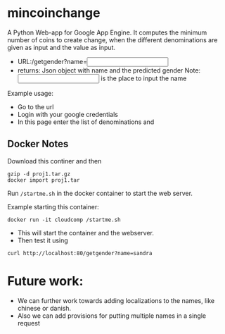 mincoinchange
=============
A Python Web-app for Google App Engine. It computes the minimum number of coins to create change, when the different 
denominations are given as input and the value as input.

* URL:/getgender?name=<input name>
* returns: Json object with name and the predicted gender
Note: <input name> is the place to input the name

Example usage:
* Go to the url
* Login with your google credentials
* In this page enter the list of denominations and



## Docker Notes
Download this continer and then
```
gzip -d proj1.tar.gz
docker import proj1.tar
```

Run `/startme.sh` in the docker container to start the web server.

Example starting this container:
```
docker run -it cloudcomp /startme.sh
```
* This will start the container and the webserver.
* Then test it using
```
curl http://localhost:80/getgender?name=sandra
```

Future work:
=============
* We can further work towards adding localizations to the names, like chinese or danish.
* Also we can add provisions for putting multiple names in a single request

